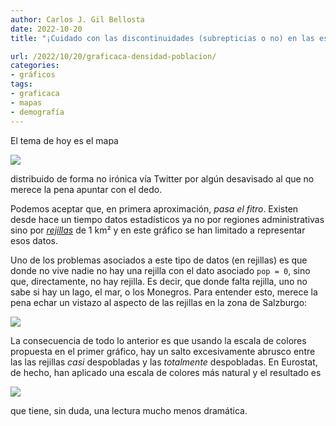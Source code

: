 ```yaml
---
author: Carlos J. Gil Bellosta
date: 2022-10-20
title: "¡Cuidado con las discontinuidades (subrepticias o no) en las escalas de color!"

url: /2022/10/20/graficaca-densidad-poblacion/
categories:
- gráficos
tags:
- graficaca
- mapas
- demografía
---
```


El tema de hoy es el mapa

![](/wp-uploads/2022/10/densidad_poblacion_graficaca.png#center)

distribuido de forma no irónica vía Twitter por algún desavisado al que no merece la pena apuntar con el dedo.

Podemos aceptar que, en primera aproximación, _pasa el fitro_. Existen desde hace un tiempo datos estadísticos ya no por regiones administrativas sino por [_rejillas_](/2017/03/28/rejillas-poblacionales-con-r-un-borrador/) de 1 km² y en este gráfico se han limitado a representar esos datos.

Uno de los problemas asociados a este tipo de datos (en rejillas) es que donde no vive nadie no hay una rejilla con el dato asociado `pop = 0`, sino que, directamente, no hay rejilla. Es decir, que donde falta rejilla, uno no sabe si hay un lago, el mar, o los Monegros. Para entender esto, merece la pena echar un vistazo al aspecto de las rejillas en la zona de Salzburgo:

![](/wp-uploads/2022/10/densidad_poblacion_salzburgo.png#center)

La consecuencia de todo lo anterior es que usando la escala de colores propuesta en el primer gráfico, hay un salto excesivamente abrusco entre las las rejillas _casi_ despobladas y las _totalmente_ despobladas. En Eurostat, de hecho, han aplicado una escala de colores más natural y el resultado es

![](/wp-uploads/2022/10/densidad_poblacion_corregido.png#center)

que tiene, sin duda, una lectura mucho menos dramática.